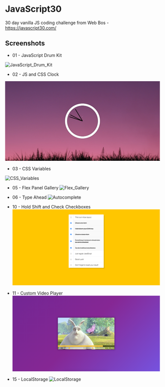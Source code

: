 # JavaScript30
30 day vanilla JS coding challenge from Web Bos - https://javascript30.com/

## Screenshots
* 01 - JavaScript Drum Kit

![JavaScript_Drum_Kit](01%20-%20JavaScript%20Drum%20Kit/ss.png)

* 02 - JS and CSS Clock

![JavaScript_CSS_Clock](02%20-%20JS%20and%20CSS%20Clock/ss.png)

* 03 - CSS Variables

![CSS_Variables](03%20-%20CSS%20Variables/ss.png)

* 05 - Flex Panel Gallery
![Flex_Gallery](05%20-%20Flex%20Panel%20Gallery/ss.png)

* 06 - Type Ahead
![Autocomplete](06%20-%20Type%20Ahead/ss.png)

* 10 - Hold Shift and Check Checkboxes
![Shift](10%20-%20Hold%20Shift%20and%20Check%20Checkboxes/ss.png)

* 11 - Custom Video Player
![Video_player](11%20-%20Custom%20Video%20Player/ss.png)

* 15 - LocalStorage
![LocalStorage](15%20-%20LocalStorage/ss.png)
